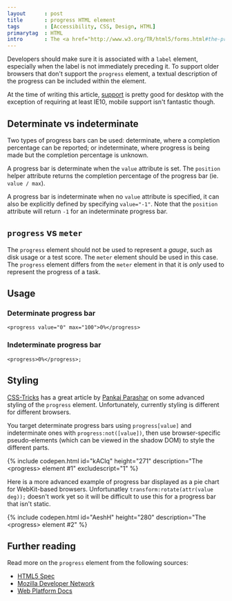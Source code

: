 ```yaml
---
layout      : post
title       : progress HTML element
tags        : [Accessibility, CSS, Design, HTML]
primarytag  : HTML
intro       : The <a href="http://www.w3.org/TR/html5/forms.html#the-progress-element"><code>progress</code> HTML element</a> was introduced in HTML5 and is used to represents the completion progress of a task. Typically it is displayed as a progress bar but this can be overridden so is up to the web developer.
---
```


Developers should make sure it is associated with a `label` element, especially when the label is not immediately preceding it. To support older browsers that don't support the `progress` element, a textual description of the progress can be included within the element.

At the time of writing this article, [support][1] is pretty good for desktop with the exception of requiring at least IE10, mobile support isn't fantastic though.



## Determinate vs indeterminate

Two types of progress bars can be used: determinate, where a completion percentage can be reported; or indeterminate, where progress is being made but the completion percentage is unknown.

A progress bar is determinate when the `value` attribute is set. The `position` helper attribute returns the completion percentage of the progress bar (ie. `value / max`).

A progress bar is indeterminate when no `value` attribute is specified, it can also be explicitly defined by specifying `value="-1"`. Note that the `position` attribute will return `-1` for an indeterminate progress bar.



## `progress` vs `meter`

The `progress` element should not be used to represent a *gauge*, such as disk usage or a test score. The `meter` element should be used in this case. The `progress` element differs from the `meter` element in that it is *only* used to represent the progress of a task.



## Usage

### Determinate progress bar

<!--prettify lang=html-->
    <progress value="0" max="100">0%</progress>

### Indeterminate progress bar

<!--prettify lang=html-->
    <progress>0%</progress>;



## Styling

[CSS-Tricks][2] has a great article by [Pankaj Parashar][3] on some advanced styling of the `progress` element. Unfortunately, currently styling is different for different browsers.

You target determinate progress bars using `progress[value]` and indeterminate ones with `progress:not([value])`, then use browser-specific pseudo-elements (which can be viewed in the shadow DOM) to style the different parts.

{% include codepen.html id="kACIq" height="271" description="The &lt;progress&gt; element #1" excludescript="1" %}

Here is a more advanced example of progress bar displayed as a pie chart for WebKit-based browsers. Unfortunatley `transform:rotate(attr(value deg));` doesn't work yet so it will be difficult to use this for a progress bar that isn't static.

{% include codepen.html id="AeshH" height="280" description="The &lt;progress&gt; element #2" %}



## Further reading

Read more on the `progress` element from the following sources:

- [HTML5 Spec][4]
- [Mozilla Developer Network][5]
- [Web Platform Docs][6]



[1]: http://caniuse.com/#feat=progressmeter
[2]: http://css-tricks.com/html5-progress-element/
[3]: http://pankajparashar.com/
[4]: http://www.w3.org/TR/html5/forms.html#the-progress-element
[5]: https://developer.mozilla.org/en-US/docs/Web/HTML/Element/progress
[6]: http://docs.webplatform.org/wiki/html/elements/progress
